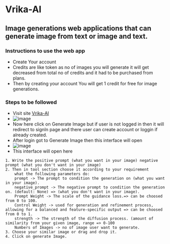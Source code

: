 # Vrika-AI
## Image generations web applications that can generate image from text or image and text.
### Instructions to use the web app
- Create Your account
- Credits are like token as no of images you will generate it will get decreased from total no of credits and it had to be purchased from plans.
- Then by creating your account You will get 1 credit for free for image generations.
### Steps to be followed
- Visit site [Vrika-AI](https://vrikaai.netlify.app/)
- ![image](https://github.com/Prashantkry/Vrika-AI/assets/71703153/f07e77d2-f23b-4716-bfe2-a60a597fe9d3)
- Now here click on Generate Image but if user is not logged in then it will redirect to signIn page and there user can create account or loggin if already created.
- After login got to Generate Image then this interface will open
- ![image](https://github.com/Prashantkry/Vrika-AI/assets/71703153/a2ca5a50-dda9-49e7-b5ee-7ad23e9cdda9)
- This interface will open here
```
1. Write the positive prompt (what you want in your image) negative prompt (what you don't want in your image)
2. Then in tool section choose it according to your requirement
    what the following parameters do:
    prompt -> The prompt to condition the generation on (what you want in your image).
    negative_prompt -> The negative prompt to condition the generation on. (default: None) => (what you don't want in your image).
    Prompt Weight -> The scale of the guidance loss.=> can be choosed from 0 to 100.
    Control Weight -> used for generation and refinement process, allowing for a balanced and feature-specific output => can be choosed from 0 to 1.
    strength -> The strength of the diffusion process. (amount of similarity from your given image, range => 0-100
    Numbers of Images -> no of image user want to generate.
3. Choose your similar image or drag and drop it.
4. Click on generate Image.
```
